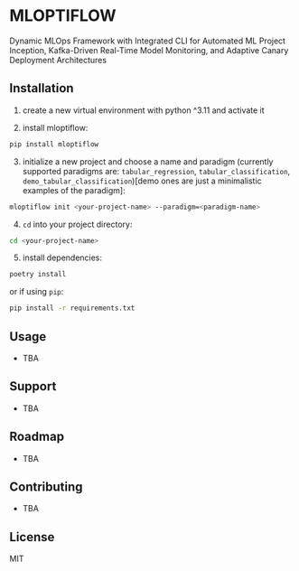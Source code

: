 # MLOPTIFLOW

Dynamic MLOps Framework with Integrated CLI for Automated ML Project Inception, Kafka-Driven Real-Time Model Monitoring, and Adaptive Canary Deployment Architectures


## Installation

1. create a new virtual environment with python ^3.11 and activate it

2. install mloptiflow:

```bash
pip install mloptiflow
```

3. initialize a new project and choose a name and paradigm (currently supported paradigms are: `tabular_regression`, `tabular_classification`, `demo_tabular_classification`)[demo ones are just a minimalistic examples of the paradigm]:

```bash
mloptiflow init <your-project-name> --paradigm=<paradigm-name>
```

4. `cd` into your project directory:

```bash
cd <your-project-name>
```

5. install dependencies:

```bash
poetry install
```

or if using `pip`:

```bash
pip install -r requirements.txt
```

## Usage
- TBA

## Support
- TBA

## Roadmap
- TBA

## Contributing
- TBA


## License
MIT
